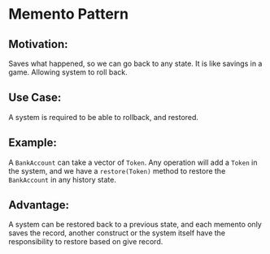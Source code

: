 # Memento Pattern

## Motivation:

Saves what happened, so we can go back to any state. It is like savings in a game. Allowing system to roll back.

## Use Case:

A system is required to be able to rollback, and restored. 

## Example:

A `BankAccount` can take a vector of `Token`. Any operation will add a `Token` in the system, and we have a `restore(Token)` method to restore the `BankAccount` in any history state.

## Advantage:

A system can be restored back to a previous state, and each memento only saves the record, another construct or the system itself have the responsibility to restore based on give record.